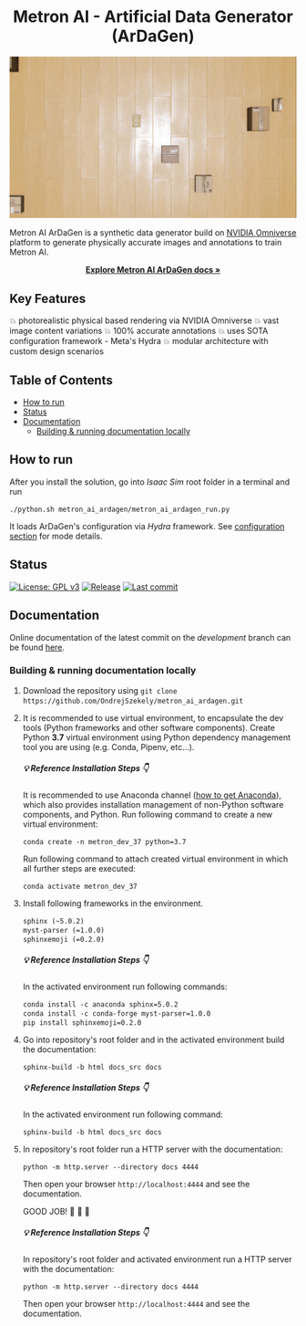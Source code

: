 <h1 align="center">Metron AI - Artificial Data Generator (ArDaGen)</h1>

<p align="center">
  <kbd><img src="docs_src/imgs/title_img.jpg" alt="Title Illustative Image" width="700"></kbd>
</p>

Metron AI ArDaGen is a synthetic data generator build on
[NVIDIA Omniverse](https://developer.nvidia.com/nvidia-omniverse-platform) platform to generate physically accurate
images and annotations to train Metron AI.

<p align="center">
    <a href="https://ondrejszekely.github.io/metron_ai_ardagen"><strong>Explore Metron AI ArDaGen docs »</strong></a>
</p>

## Key Features <!-- omit in toc -->

:boom: photorealistic physical based rendering via NVIDIA Omniverse
:boom: vast image content variations
:boom: 100% accurate annotations
:boom: uses SOTA configuration framework - Meta's Hydra
:boom: modular architecture with custom design scenarios

## Table of Contents <!-- omit in toc -->
- [How to run](#how-to-run)
- [Status](#status)
- [Documentation](#documentation)
  - [Building \& running documentation locally](#building--running-documentation-locally)
## How to run

After you install the solution, go into *Isaac Sim* root folder in a terminal and run

```shell
./python.sh metron_ai_ardagen/metron_ai_ardagen_run.py
```

It loads ArDaGen's configuration via *Hydra* framework. See [configuration section](https://ondrejszekely.github.io/metron_ai_ardagen/configuration.html) for mode details.

## Status
[![License: GPL v3](https://img.shields.io/github/license/ondrejszekely/metron_ai_ardagen)](https://www.gnu.org/licenses/gpl-3.0) [![Release](https://img.shields.io/github/v/release/ondrejszekely/metron_ai_ardagen)](https://github.com/OndrejSzekely/metron_ai_ardagen/releases) [![Last commit](https://img.shields.io/github/last-commit/ondrejszekely/metron_ai_ardagen/develop)](https://github.com/OndrejSzekely/metron_ai_ardagen/compare/main...develop)

## Documentation
Online documentation of the latest commit on the *development* branch can be found [here](https://ondrejszekely.github.io/metron_ai_ardagen).

### Building & running documentation locally
1. Download the repository using `git clone https://github.com/OndrejSzekely/metron_ai_ardagen.git`
2. It is recommended to use virtual environment, to encapsulate the dev tools (Python frameworks and other software components). Create Python **3.7** virtual environment using Python dependency management tool you are using (e.g. Conda, Pipenv, etc...).
   
    ##### :bulb: Reference Installation Steps :point_down: <!-- omit in toc -->
    It is recommended to use Anaconda channel ([how to get Anaconda](https://www.anaconda.com/products/individual)),
    which also provides installation management of non-Python software components, and Python. Run following
    command to create a new virtual environment:
    ```shell
    conda create -n metron_dev_37 python=3.7
    ```
    Run following command to attach created virtual environment in which all further steps are executed:
    ```shell
    conda activate metron_dev_37
    ```

3. Install following frameworks in the environment.
    ```text
    sphinx (~5.0.2)
    myst-parser (=1.0.0)
    sphinxemoji (=0.2.0)
    ```

    ##### :bulb: Reference Installation Steps :point_down: <!-- omit in toc -->
    In the activated environment run following commands:
    ```shell
    conda install -c anaconda sphinx=5.0.2
    conda install -c conda-forge myst-parser=1.0.0
    pip install sphinxemoji=0.2.0
    ```

4. Go into repository's root folder and in the activated environment build the documentation:
   ```shell
   sphinx-build -b html docs_src docs
   ```

   ##### :bulb: Reference Installation Steps :point_down: <!-- omit in toc -->
   In the activated environment run following command:
   ```shell
   sphinx-build -b html docs_src docs
   ```

5. In repository's root folder run a HTTP server with the documentation:
   ```shell
   python -m http.server --directory docs 4444
   ```
   Then open your browser `http://localhost:4444` and see the documentation.

   GOOD JOB! :raised_hands: :rocket: :dizzy:

   ##### :bulb: Reference Installation Steps :point_down: <!-- omit in toc -->
   In repository's root folder and activated environment run a HTTP server with the documentation:
   ```shell
   python -m http.server --directory docs 4444
   ```
   Then open your browser `http://localhost:4444` and see the documentation.
